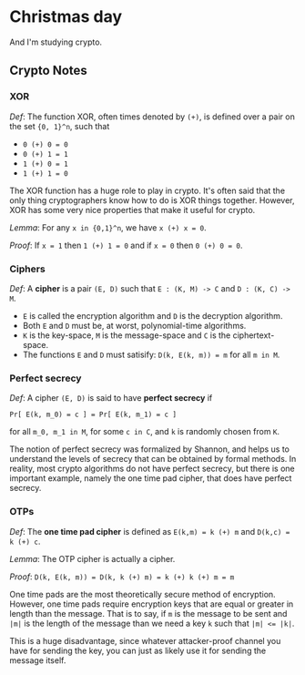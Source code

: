 # Christmas day

And I'm studying crypto.

## Crypto Notes

### XOR

_Def_: The function XOR, often times denoted by `(+)`, is defined over a pair on the set `{0, 1}^n`, such that

* `0 (+) 0 = 0`
* `0 (+) 1 = 1`
* `1 (+) 0 = 1`
* `1 (+) 1 = 0`

The XOR function has a huge role to play in crypto. It's often said that the only thing cryptographers know how to do is XOR things together. However, XOR has some very nice properties that make it useful for crypto.

_Lemma_: For any `x in {0,1}^n`, we have `x (+) x = 0`.

_Proof_: If `x = 1` then `1 (+) 1 = 0` and if `x = 0` then `0 (+) 0 = 0`.

### Ciphers

_Def_: A **cipher** is a pair `(E, D)` such that `E : (K, M) -> C` and `D : (K, C) -> M`. 

* `E` is called the encryption algorithm and `D` is the decryption algorithm. 
* Both `E` and `D` must be, at worst, polynomial-time algorithms.
* `K` is the key-space, `M` is the message-space and `C` is the ciphertext-space. 
* The functions `E` and `D` must satisify: `D(k, E(k, m)) = m` for all `m in M`.

### Perfect secrecy

_Def_: A cipher `(E, D)` is said to have **perfect secrecy** if

`Pr[ E(k, m_0) = c ] = Pr[ E(k, m_1) = c ]`

for all `m_0, m_1 in M`, for some `c in C`, and `k` is randomly chosen from `K`.

The notion of perfect secrecy was formalized by Shannon, and helps us to understand the levels of secrecy that can be obtained by formal methods. In reality, most crypto algorithms do not have perfect secrecy, but there is one important example, namely the one time pad cipher, that does have perfect secrecy.

### OTPs

_Def_: The **one time pad cipher** is defined as `E(k,m) = k (+) m` and `D(k,c) = k (+) c`.

_Lemma_: The OTP cipher is actually a cipher.

_Proof_: `D(k, E(k, m)) = D(k, k (+) m) = k (+) k (+) m = m`


One time pads are the most theoretically secure method of encryption. However, one time pads require encryption keys that are equal or greater in length than the message. That is to say, if `m` is the message to be sent and `|m|` is the length of the message than we need a key `k` such that `|m| <= |k|`.

This is a huge disadvantage, since whatever attacker-proof channel you have for sending the key, you can just as likely use it for sending the message itself.



